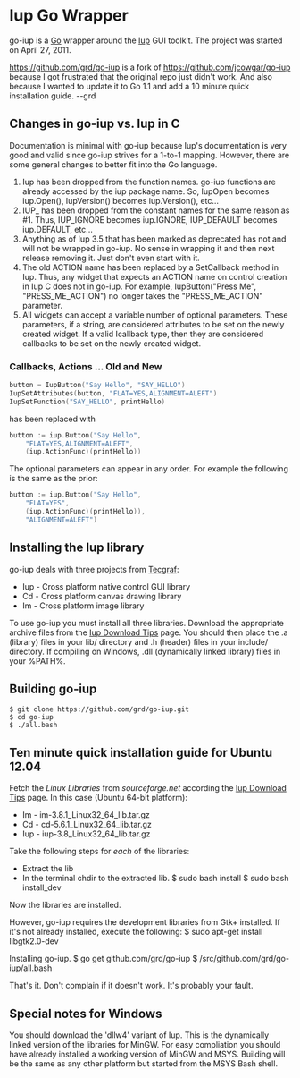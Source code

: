 Iup Go Wrapper
==============

go-iup is a [Go][1] wrapper around the [Iup][2] GUI toolkit. The project
was started on April 27, 2011.

https://github.com/grd/go-iup is a fork of https://github.com/jcowgar/go-iup because I got frustrated
that the original repo just didn't work. And also because I wanted to update it to Go 1.1 and add a
10 minute quick installation guide. --grd

Changes in go-iup vs. Iup in C
------------------------------

Documentation is minimal with go-iup because Iup's documentation is very good and valid since 
go-iup strives for a 1-to-1 mapping. However, there are some general changes to better fit into
the Go language.

1. Iup has been dropped from the function names. go-iup functions are already accessed by the 
   iup package name. So, IupOpen becomes iup.Open(), IupVersion() becomes iup.Version(), etc...
2. IUP_ has been dropped from the constant names for the same reason as #1. Thus, IUP_IGNORE becomes
   iup.IGNORE, IUP_DEFAULT becomes iup.DEFAULT, etc...
3. Anything as of Iup 3.5 that has been marked as deprecated has not and will not be wrapped in
   go-iup. No sense in wrapping it and then next release removing it. Just don't even start with it.
4. The old ACTION name has been replaced by a SetCallback method in Iup. Thus, any widget that
   expects an ACTION name on control creation in Iup C does not in go-iup. For example, 
   IupButton("Press Me", "PRESS_ME_ACTION") no longer takes the "PRESS_ME_ACTION" parameter.
5. All widgets can accept a variable number of optional parameters. These parameters, if a string,
   are considered attributes to be set on the newly created widget. If a valid Icallback type, then
   they are considered callbacks to be set on the newly created widget.

### Callbacks, Actions ... Old and New ###

```c
button = IupButton("Say Hello", "SAY_HELLO")
IupSetAttributes(button, "FLAT=YES,ALIGNMENT=ALEFT")
IupSetFunction("SAY_HELLO", printHello)
```

has been replaced with

```go
button := iup.Button("Say Hello", 
    "FLAT=YES,ALIGNMENT=ALEFT",
    (iup.ActionFunc)(printHello))
```

The optional parameters can appear in any order. For example the following is the same as the
prior:

```go
button := iup.Button("Say Hello", 
    "FLAT=YES", 
    (iup.ActionFunc)(printHello)), 
    "ALIGNMENT=ALEFT")
```

Installing the Iup library
--------------------------

go-iup deals with three projects from [Tecgraf][4]:

* Iup - Cross platform native control GUI library
* Cd - Cross platform canvas drawing library
* Im - Cross platform image library

To use go-iup you must install all three libraries. Download the appropriate archive files
from the [Iup Download Tips][3] page. You should then place the .a (library) files in
your lib/ directory and .h (header) files in your include/ directory. If compiling on 
Windows, .dll (dynamically linked library) files in your %PATH%.

Building go-iup
---------------

    $ git clone https://github.com/grd/go-iup.git
    $ cd go-iup
    $ ./all.bash

Ten minute quick installation guide for Ubuntu 12.04
----------------------------------------------------
Fetch the *Linux Libraries* from *sourceforge.net* according the [Iup Download Tips][3] page.
In this case (Ubuntu 64-bit platform):
* Im - im-3.8.1_Linux32_64_lib.tar.gz
* Cd - cd-5.6.1_Linux32_64_lib.tar.gz
* Iup - iup-3.8_Linux32_64_lib.tar.gz

Take the following steps for *each* of the libraries:
- Extract the lib
- In the terminal chdir to the extracted lib.
    $ sudo bash install
    $ sudo bash install_dev

Now the libraries are installed.

However, go-iup requires the development libraries from Gtk+ installed. 
If it's not already installed, execute the following:
    $ sudo apt-get install libgtk2.0-dev

Installing go-iup.
    $ go get github.com/grd/go-iup
    $ <GOPATH>/src/github.com/grd/go-iup/all.bash

That's it. Don't complain if it doesn't work. It's probably your fault.

Special notes for Windows
-------------------------

You should download the 'dllw4' variant of Iup. This is the dynamically linked version of
the libraries for MinGW. For easy compliation you should have already installed a working
version of MinGW and MSYS. Building will be the same as any other platform but started from
the MSYS Bash shell.

[1]: http://golang.org                                       "Go"
[2]: http://www.tecgraf.puc-rio.br/iup/                      "Iup"
[3]: http://www.tecgraf.puc-rio.br/iup/en/download_tips.html "Iup Download Tips"
[4]: http://www.tecgraf.puc-rio.br/                          "Tecgraf"
